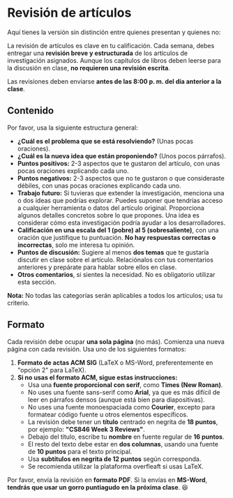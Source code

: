 # Revisión de artículos  

Aquí tienes la versión sin distinción entre quienes presentan y quienes no:  

La revisión de artículos es clave en tu calificación. Cada semana, debes entregar una **revisión breve y estructurada** de los artículos de investigación asignados. Aunque los capítulos de libros deben leerse para la discusión en clase, **no requieren una revisión escrita**.  

Las revisiones deben enviarse **antes de las 8:00 p. m. del día anterior a la clase**.

## Contenido  

Por favor, usa la siguiente estructura general:  

- **¿Cuál es el problema que se está resolviendo?** (Unas pocas oraciones).  
- **¿Cuál es la nueva idea que están proponiendo?** (Unos pocos párrafos).  
- **Puntos positivos:** 2-3 aspectos que te gustaron del artículo, con unas pocas oraciones explicando cada uno.  
- **Puntos negativos:** 2-3 aspectos que no te gustaron o que consideraste débiles, con unas pocas oraciones explicando cada uno.  
- **Trabajo futuro:** Si tuvieras que extender la investigación, menciona una o dos ideas que podrías explorar. Puedes suponer que tendrías acceso a cualquier herramienta o datos del artículo original. Proporciona algunos detalles concretos sobre lo que propones. Una idea es considerar cómo esta investigación podría ayudar a los desarrolladores.  
- **Calificación en una escala del 1 (pobre) al 5 (sobresaliente)**, con una oración que justifique tu puntuación. **No hay respuestas correctas o incorrectas**, solo me interesa tu opinión.  
- **Puntos de discusión:** Sugiere al menos **dos temas** que te gustaría discutir en clase sobre el artículo. Relaciónalos con tus comentarios anteriores y prepárate para hablar sobre ellos en clase.  
- **Otros comentarios**, si sientes la necesidad. No es obligatorio utilizar esta sección.  

**Nota:** No todas las categorías serán aplicables a todos los artículos; usa tu criterio.  

## Formato  

Cada revisión debe ocupar **una sola página** (no más). Comienza una nueva página con cada revisión. Usa uno de los siguientes formatos:  

1. **Formato de actas ACM SIG** (LaTeX o MS-Word, preferentemente en "opción 2" para LaTeX).  
2. **Si no usas el formato ACM, sigue estas instrucciones:**  
   - Usa una **fuente proporcional con serif**, como **Times (New Roman)**.  
   - No uses una fuente sans-serif como **Arial**, ya que es más difícil de leer en párrafos densos (aunque está bien para diapositivas).  
   - No uses una fuente monoespaciada como **Courier**, excepto para formatear código fuente u otros elementos específicos.  
   - La revisión debe tener un **título** centrado en negrita de **18 puntos**, por ejemplo: **"CS846 Week 3 Reviews"**.  
   - Debajo del título, escribe tu **nombre** en fuente regular de **16 puntos**.  
   - El resto del texto debe estar en **dos columnas**, usando una fuente de **10 puntos** para el texto principal.  
   - Usa **subtítulos en negrita de 12 puntos** según corresponda.  
   - Se recomienda utilizar la plataforma overfleaft si usas LaTeX.

Por favor, envía la revisión en **formato PDF**. Si la envías en **MS-Word**, **tendrás que usar un gorro puntiagudo en la próxima clase**. 😆  
